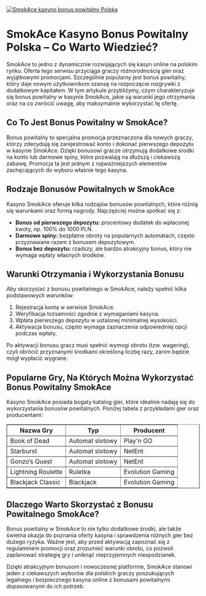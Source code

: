 [![SmokAce kasyno bonus powitalny Polska](https://123-caf.pages.dev/gitsignup.png)](https://vrmoo.ru/Bt82HjjY)

<h1>SmokAce Kasyno Bonus Powitalny Polska – Co Warto Wiedzieć?</h1> <p>SmokAce to jedno z dynamicznie rozwijających się kasyn online na polskim rynku. Oferta tego serwisu przyciąga graczy różnorodnością gier oraz wyjątkowymi promocjami. Szczególnie popularny jest bonus powitalny, który daje nowym użytkownikom szansę na rozpoczęcie rozgrywki z dodatkowym kapitałem. W tym artykule przybliżymy, czym charakteryzuje się bonus powitalny w kasynie SmokAce, jakie są warunki jego otrzymania oraz na co zwrócić uwagę, aby maksymalnie wykorzystać tę ofertę.</p> <h2>Co To Jest Bonus Powitalny w SmokAce?</h2> <p>Bonus powitalny to specjalna promocja przeznaczona dla nowych graczy, którzy zdecydują się zarejestrować konto i dokonać pierwszego depozytu w kasynie SmokAce. Dzięki bonusowi gracze otrzymują dodatkowe środki na konto lub darmowe spiny, które pozwalają na dłuższą i ciekawszą zabawę. Promocja ta jest jednym z najważniejszych elementów zachęcających do wyboru właśnie tego kasyna.</p> <h2>Rodzaje Bonusów Powitalnych w SmokAce</h2> <p>Kasyno SmokAce oferuje kilka rodzajów bonusów powitalnych, które różnią się warunkami oraz formą nagrody. Najczęściej można spotkać się z:</p> <ul>   <li><strong>Bonus od pierwszego depozytu:</strong> procentowy dodatek do wpłaconej kwoty, np. 100% do 1000 PLN.</li>   <li><strong>Darmowe spiny:</strong> bezpłatne obroty na popularnych automatach, często przyznawane razem z bonusem depozytowym.</li>   <li><strong>Bonus bez depozytu:</strong> rzadszy, ale bardzo atrakcyjny bonus, który nie wymaga wpłaty własnych środków.</li> </ul> <h2>Warunki Otrzymania i Wykorzystania Bonusu</h2> <p>Aby skorzystać z bonusu powitalnego w SmokAce, należy spełnić kilka podstawowych warunków:</p> <ol>   <li>Rejestracja konta w serwisie SmokAce.</li>   <li>Weryfikacja tożsamości zgodnie z wymaganiami kasyna.</li>   <li>Wpłata pierwszego depozytu w ustalonej minimalnej wysokości.</li>   <li>Aktywacja bonusu, często wymaga zaznaczenia odpowiedniej opcji podczas wpłaty.</li> </ol> <p>Po aktywacji bonusu gracz musi spełnić wymogi obrotu (tzw. wagering), czyli obrócić przyznanymi środkami określoną liczbę razy, zanim będzie mógł wypłacić wygrane.</p> <h2>Popularne Gry, Na Których Można Wykorzystać Bonus Powitalny SmokAce</h2> <p>Kasyno SmokAce posiada bogaty katalog gier, które idealnie nadają się do wykorzystania bonusów powitalnych. Poniżej tabela z przykładami gier oraz producentami:</p> <table border="1" cellpadding="5" cellspacing="0">   <thead>     <tr>       <th>Nazwa Gry</th>       <th>Typ</th>       <th>Producent</th>     </tr>   </thead>   <tbody>     <tr>       <td>Book of Dead</td>       <td>Automat slotowy</td>       <td>Play'n GO</td>     </tr>     <tr>       <td>Starburst</td>       <td>Automat slotowy</td>       <td>NetEnt</td>     </tr>     <tr>       <td>Gonzo’s Quest</td>       <td>Automat slotowy</td>       <td>NetEnt</td>     </tr>     <tr>       <td>Lightning Roulette</td>       <td>Ruletka</td>       <td>Evolution Gaming</td>     </tr>     <tr>       <td>Blackjack Classic</td>       <td>Blackjack</td>       <td>Evolution Gaming</td>     </tr>   </tbody> </table> <h2>Dlaczego Warto Skorzystać z Bonusu Powitalnego SmokAce?</h2> <p>Bonus powitalny w SmokAce to nie tylko dodatkowe środki, ale także świetna okazja do poznania oferty kasyna i sprawdzenia różnych gier bez dużego ryzyka. Ważne jest, aby przed aktywacją zapoznać się z regulaminem promocji oraz zrozumieć warunki obrotu, co pozwoli zaplanować strategię gry i uniknąć nieprzyjemnych niespodzianek.</p> <p>Dzięki atrakcyjnym bonusom i nowoczesnej platformie, SmokAce stanowi jeden z ciekawszych wyborów dla polskich graczy poszukujących legalnego i bezpiecznego kasyna online z bonusami powitalnymi dopasowanymi do ich potrzeb.</p>